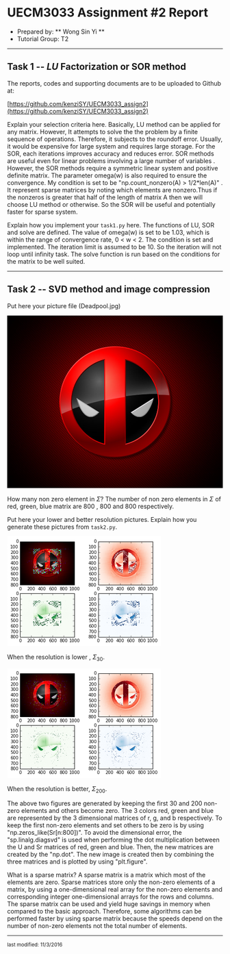 UECM3033 Assignment #2 Report
========================================================

- Prepared by: ** Wong Sin Yi **
- Tutorial Group: T2

--------------------------------------------------------

## Task 1 --  $LU$ Factorization or SOR method

The reports, codes and supporting documents are to be uploaded to Github at: 

[https://github.com/kenziSY/UECM3033_assign2](https://github.com/kenziSY/UECM3033_assign2)

Explain your selection criteria here. 
Basically, LU method can be applied for any matrix. However, It attempts to solve the the problem by a finite sequence of operations. Therefore, it subjects to the roundoff error. Usually, it would be expensive for large system and requires large storage. For the SOR, each iterations improves accuracy and reduces error. SOR methods are useful even for linear problems involving a large number of variables . However, the SOR methods require a symmetric linear system and positive definite matrix. The parameter omega(w) is also required to ensure the convergence. My condition is set to be "np.count_nonzero(A) > 1/2*len(A)" . It represent sparse matrices by noting which elements are nonzero.Thus if the nonzeros is greater that half of the length of matrix A then we will choose LU method or otherwise. So the SOR will be useful and potentially faster for sparse system.


Explain how you implement your `task1.py` here.
The functions of LU, SOR and solve are defined. The value of omega(w) is set to be 1.03, which is within the range of convergence rate, 0 < w < 2. The condition is set and implemented. The iteration limit is assumed to be 10. So the iteration will not loop until infinity task. The solve function is run based on the conditions for the matrix to be well suited.

---------------------------------------------------------

## Task 2 -- SVD method and image compression

Put here your picture file (Deadpool.jpg)

![Deadpool.jng](https://github.com/kenziSY/UECM3033_assign2/blob/master/Deadpool.jpg)

How many non zero element in $\Sigma$?
The number of non zero elements in $\Sigma$ of red, green, blue matrix are 800 , 800 and 800 respectively.

Put here your lower and better resolution pictures. Explain how you generate these pictures from `task2.py`.

![lower-resolution.png](https://github.com/kenziSY/UECM3033_assign2/blob/master/low-resolution.png)

When the resolution is lower , $\Sigma_{30}$.

![better-resolution.png](https://github.com/kenziSY/UECM3033_assign2/blob/master/better-resolution.png)

When the resolution is better, $\Sigma_{200}$.

The above two figures are generated by keeping the first 30 and 200 non-zero elements and others become zero. The 3 colors red, green and blue are represented by the 3 dimensional matrices of r, g, and b respectively. To keep the first non-zero elements and set others to be zero is by using "np.zeros_like(Sr[n:800])". To avoid the dimensional error, the "sp.linalg.diagsvd" is used when performing the dot multiplication between the U and Sr matrices of red, green and blue. Then, the new matrices are created by the "np.dot". The new image is created then by combining the three matrices and is plotted by using "plt.figure".

What is a sparse matrix?
A sparse matrix is a matrix which most of the elements are zero. Sparse matrices store only the non-zero elements of a matrix, by using a one-dimensional real array for the non-zero elements and corresponding integer one-dimensional arrays for the rows and columns. The sparse matrix can be used and yield huge savings in memory when compared to the basic approach. Therefore, some algorithms can be performed faster by using sparse matrix because the speeds depend on the number of non-zero elements not the total number of elements.

-----------------------------------

<sup>last modified: 11/3/2016 </sup>
